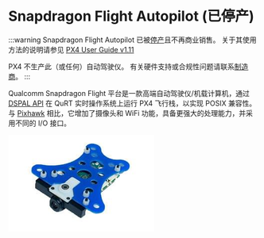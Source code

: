 # Snapdragon Flight Autopilot (已停产)

<Badge type="info" text="已停产" />

:::warning
Snapdragon Flight Autopilot 已被[停产](../flight_controller/autopilot_experimental.md)且不再商业销售。
关于其使用方法的说明请参见 [PX4 User Guide v1.11](https://docs.px4.io/v1.11/en/flight_controller/snapdragon_flight.html)

PX4 不生产此（或任何）自动驾驶仪。
有关硬件支持或合规性问题请联系[制造商](https://www.intrinsyc.com/)。
:::

Qualcomm Snapdragon Flight 平台是一款高端自动驾驶仪/机载计算机，通过 [DSPAL API](https://github.com/ATLFlight/dspal) 在 QuRT 实时操作系统上运行 PX4 飞行栈，以实现 POSIX 兼容性。
与 [Pixhawk](../flight_controller/pixhawk.md) 相比，它增加了摄像头和 WiFi 功能，具备更强大的处理能力，并采用不同的 I/O 接口。

![Snapdragon Hero Doc](../../assets/hardware/snapdragon/hardware-snapdragon.jpg)